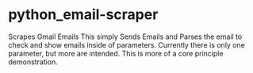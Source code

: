 # python_email-scraper
Scrapes Gmail Emails
This simply Sends Emails and Parses the email to check and show emails inside of parameters.
Currently there is only one parameter, but more are intended. This is more of a core principle demonstration. 
